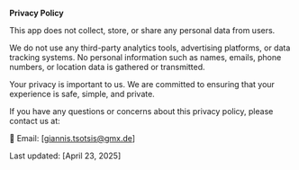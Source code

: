 **Privacy Policy**

This app does not collect, store, or share any personal data from users.

We do not use any third-party analytics tools, advertising platforms, or data tracking systems. No personal information such as names, emails, phone numbers, or location data is gathered or transmitted.

Your privacy is important to us. We are committed to ensuring that your experience is safe, simple, and private.

If you have any questions or concerns about this privacy policy, please contact us at:

📧 Email: [giannis.tsotsis@gmx.de]

Last updated: [April 23, 2025]
